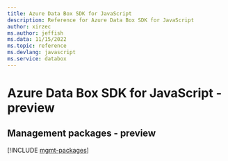 ```yaml
---
title: Azure Data Box SDK for JavaScript
description: Reference for Azure Data Box SDK for JavaScript
author: xirzec
ms.author: jeffish
ms.data: 11/15/2022
ms.topic: reference
ms.devlang: javascript
ms.service: databox
---
```

# Azure Data Box SDK for JavaScript - preview

## Management packages - preview
[!INCLUDE [mgmt-packages](data-box-mgmt-index.md)]